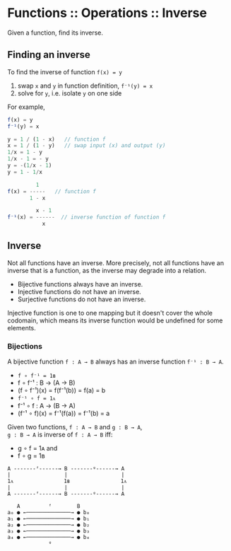 # Functions :: Operations :: Inverse

Given a function, find its inverse.

## Finding an inverse

To find the inverse of function `f(x) = y`
1. swap `x` and `y` in function definition, `f⁻¹(y) = x`
2. solve for `y`, i.e. isolate `y` on one side

For example,

```js
f(x) = y
f⁻¹(y) = x

y = 1 / (1 - x)   // function f
x = 1 / (1 - y)   // swap input (x) and output (y)
1/x = 1 - y
1/x - 1 = - y
y = -(1/x - 1)
y = 1 - 1/x

         1
f(x) = -----   // function f
       1 - x

         x - 1
f⁻¹(x) = ------  // inverse function of function f
           x
```



## Inverse

Not all functions have an inverse. More precisely, not all functions have an inverse that is a function, as the inverse may degrade into a relation.
- Bijective functions always have an inverse.
- Injective functions do not have an inverse.
- Surjective functions do not have an inverse.

Injective function is one to one mapping but it doesn't cover the whole codomain, which means its inverse function would be undefined for some elements.


### Bijections

A bijective function `f : A → B` always has an inverse function `f⁻¹ : B → A`.
- `f ∘ f⁻¹ = 1ʙ`
- f ∘ f⁻¹ : B → (A → B)
- (f ∘ f⁻¹)(x) = f(f⁻¹(b)) = f(a) = b
- `f⁻¹ ∘ f = 1ᴀ`
- f⁻¹ ∘ f : A → (B → A)
- (f⁻¹ ∘ f)(x) = f⁻¹(f(a)) = f⁻¹(b) = a


Given two functions, `f : A → B` and `g : B → A`,   
`g : B → A` is inverse of `f : A → B` iff:
- g ∘ f = 1ᴀ  and
- f ∘ g = 1ʙ

```
A -------ᶠ------→ B -------ᵍ------→ A
|                 |                 |
1ᴀ                1ʙ                1ᴀ
|                 |                 |
A -------ᶠ------→ B -------ᵍ------→ A
```


```
   A         ᶠ        B
a₀ ● ←──────────────→ ● b₀
a₁ ● ←──────────────→ ● b₁
a₂ ● ←──────────────→ ● b₂
a₃ ● ←──────────────→ ● b₃
a₄ ● ←──────────────→ ● b₄
             ᵍ
```

